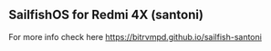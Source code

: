 ## SailfishOS for Redmi 4X (santoni)

For more info check here https://bitrvmpd.github.io/sailfish-santoni
